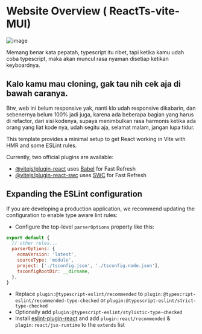 # Website Overview ( ReactTs-vite-MUI)
![image](https://github.com/ikhlasdansantai/slicing-with-mui/assets/95151018/ca24ad76-1128-4b58-8278-9bc4019e1ef1)

Memang benar kata pepatah, typescript itu ribet, tapi ketika kamu udah coba typescript, maka akan muncul rasa nyaman disetiap ketikan keyboardnya.

## Kalo kamu mau cloning, gak tau nih cek aja di bawah caranya.
Btw, web ini belum responsive yak, nanti klo udah responsive dikabarin, dan sebenernya belum 100% jadi juga, karena ada beberapa bagian yang harus di refactor, dari sisi kodenya, supaya menimbulkan rasa harmonis ketika ada orang yang liat kode nya, udah segitu aja, selamat malam, jangan lupa tidur.

This template provides a minimal setup to get React working in Vite with HMR and some ESLint rules.

Currently, two official plugins are available:

- [@vitejs/plugin-react](https://github.com/vitejs/vite-plugin-react/blob/main/packages/plugin-react/README.md) uses [Babel](https://babeljs.io/) for Fast Refresh
- [@vitejs/plugin-react-swc](https://github.com/vitejs/vite-plugin-react-swc) uses [SWC](https://swc.rs/) for Fast Refresh

## Expanding the ESLint configuration

If you are developing a production application, we recommend updating the configuration to enable type aware lint rules:

- Configure the top-level `parserOptions` property like this:

```js
export default {
  // other rules...
  parserOptions: {
    ecmaVersion: 'latest',
    sourceType: 'module',
    project: ['./tsconfig.json', './tsconfig.node.json'],
    tsconfigRootDir: __dirname,
  },
}
```

- Replace `plugin:@typescript-eslint/recommended` to `plugin:@typescript-eslint/recommended-type-checked` or `plugin:@typescript-eslint/strict-type-checked`
- Optionally add `plugin:@typescript-eslint/stylistic-type-checked`
- Install [eslint-plugin-react](https://github.com/jsx-eslint/eslint-plugin-react) and add `plugin:react/recommended` & `plugin:react/jsx-runtime` to the `extends` list
